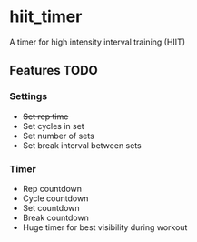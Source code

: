 # hiit_timer

A timer for high intensity interval training (HIIT)

## Features TODO

### Settings
- ~~Set rep time~~
- Set cycles in set
- Set number of sets
- Set break interval between sets

### Timer
- Rep countdown
- Cycle countdown
- Set countdown
- Break countdown
- Huge timer for best visibility during workout